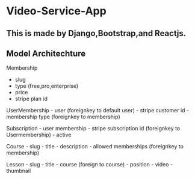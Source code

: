 # Video-Service-App
## This is made by Django,Bootstrap,and Reactjs.
## Model Architechture
 
Membership
- slug
- type  (free,pro,enterprise)
- price
- stripe plan id

UserMembership
    - user                      (foreignkey to default user)
    - stripe customer id
    - membership type            (foreignkey to membership)

Subscription
    - user membership
    - stripe subscription id (foreignkey to Usermembership)
    - active

Course
    - slug
    - title
    - description
    - allowed memberships   (foreignkey to membership)

Lesson
    - slug
    - title
    - course  (foreign to course)
    - position
    - video
    - thumbnail  
